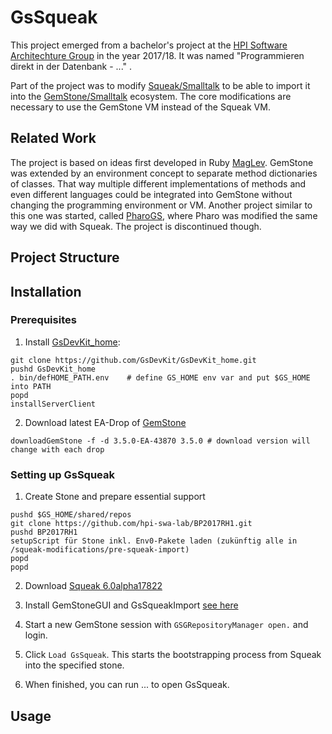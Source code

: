 # GsSqueak

This project emerged from a bachelor's project at the [HPI Software Architechture Group](https://github.com/hpi-swa-lab) in the year 2017/18. It was named "Programmieren direkt in der Datenbank - ..." .

Part of the project was to modify [Squeak/Smalltalk](https://squeak.org/) to be able to import it into the [GemStone/Smalltalk](https://gemtalksystems.com/products/gs64/) ecosystem. The core modifications are necessary to use the GemStone VM instead of the Squeak VM.

## Related Work

The project is based on ideas first developed in Ruby [MagLev](https://github.com/MagLev/maglev). GemStone was extended by an environment concept to separate method dictionaries of classes. That way multiple different implementations of methods and even different languages could be integrated into GemStone without changing the programming environment or VM.
Another project similar to this one was started, called [PharoGS](https://github.com/dalehenrich/PharoGs), where Pharo was modified the same way we did with Squeak. The project is discontinued though.

## Project Structure

## Installation

### Prerequisites

1. Install [GsDevKit_home](https://github.com/GsDevKit/GsDevKit_home):
```
git clone https://github.com/GsDevKit/GsDevKit_home.git
pushd GsDevKit_home
. bin/defHOME_PATH.env    # define GS_HOME env var and put $GS_HOME into PATH
popd
installServerClient
```

2. Download latest EA-Drop of [GemStone](https://downloads.gemtalksystems.com/pub/GemStone64/)
```
downloadGemStone -f -d 3.5.0-EA-43870 3.5.0 # download version will change with each drop
```

### Setting up GsSqueak
1. Create Stone and prepare essential support
```
pushd $GS_HOME/shared/repos
git clone https://github.com/hpi-swa-lab/BP2017RH1.git
pushd BP2017RH1
setupScript für Stone inkl. Env0-Pakete laden (zukünftig alle in /squeak-modifications/pre-squeak-import)
popd
popd
```

2. Download [Squeak 6.0alpha17822](http://files.squeak.org/6.0alpha/Squeak6.0alpha-17822-64bit/)

3. Install GemStoneGUI and GsSqueakImport [see here](https://github.com/hpi-swa-lab/BP2017RH1/tree/master/tools)

4. Start a new GemStone session with `GSGRepositoryManager open.` and login.

5. Click `Load GsSqueak`. This starts the bootstrapping process from Squeak into the specified stone.

6. When finished, you can run ... to open GsSqueak.

## Usage
